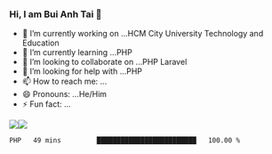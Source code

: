 ### Hi, I am Bui Anh Tai 👋

<!--
**buianhtai1205/buianhtai1205** is a ✨ _special_ ✨ repository because its `README.md` (this file) appears on your GitHub profile.

Here are some ideas to get you started:
-->
- 🔭 I’m currently working on ...HCM City University Technology and Education
- 🌱 I’m currently learning ...PHP
- 👯 I’m looking to collaborate on ...PHP Laravel
- 🤔 I’m looking for help with ...PHP
- 📫 How to reach me: ...
- 😄 Pronouns: ...He/Him
- ⚡ Fun fact: ...

<!--START_SECTION:activity-->

<img style="float: left;" src="https://github-readme-stats.vercel.app/api?username=buianhtai1205&show_icons=true&theme=algolia&hide=contribs,prs" >
<img  src="https://github-readme-stats.vercel.app/api/top-langs/?username=buianhtai1205&layout=compact" >

<!--START_SECTION:waka-->

```text
PHP   49 mins         █████████████████████████   100.00 %
```

<!--END_SECTION:waka-->
